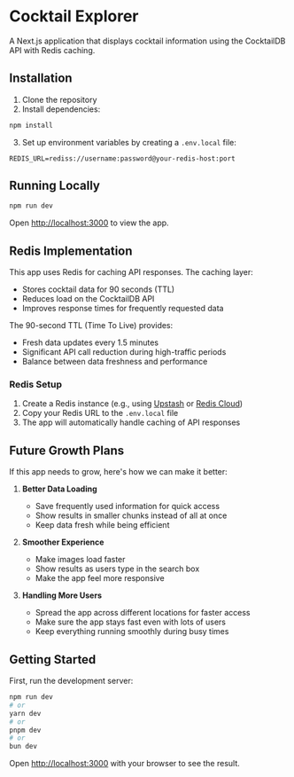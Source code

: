 # Cocktail Explorer

A Next.js application that displays cocktail information using the CocktailDB API with Redis caching.

## Installation

1. Clone the repository
2. Install dependencies:
```bash
npm install
```
3. Set up environment variables by creating a `.env.local` file:
```env
REDIS_URL=rediss://username:password@your-redis-host:port
```

## Running Locally

```bash
npm run dev
```
Open [http://localhost:3000](http://localhost:3000) to view the app.

## Redis Implementation

This app uses Redis for caching API responses. The caching layer:
- Stores cocktail data for 90 seconds (TTL)
- Reduces load on the CocktailDB API
- Improves response times for frequently requested data

The 90-second TTL (Time To Live) provides:
- Fresh data updates every 1.5 minutes
- Significant API call reduction during high-traffic periods
- Balance between data freshness and performance

### Redis Setup

1. Create a Redis instance (e.g., using [Upstash](https://upstash.com) or [Redis Cloud](https://redis.com))
2. Copy your Redis URL to the `.env.local` file
3. The app will automatically handle caching of API responses

## Future Growth Plans

If this app needs to grow, here's how we can make it better:

1. **Better Data Loading**
   - Save frequently used information for quick access
   - Show results in smaller chunks instead of all at once
   - Keep data fresh while being efficient

2. **Smoother Experience**
   - Make images load faster
   - Show results as users type in the search box
   - Make the app feel more responsive

3. **Handling More Users**
   - Spread the app across different locations for faster access
   - Make sure the app stays fast even with lots of users
   - Keep everything running smoothly during busy times

## Getting Started

First, run the development server:

```bash
npm run dev
# or
yarn dev
# or
pnpm dev
# or
bun dev
```

Open [http://localhost:3000](http://localhost:3000) with your browser to see the result.



